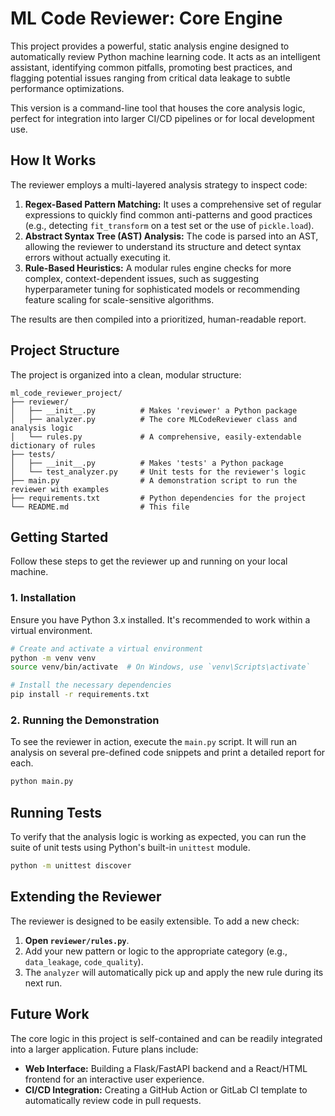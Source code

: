 # ML Code Reviewer: Core Engine

This project provides a powerful, static analysis engine designed to automatically review Python machine learning code. It acts as an intelligent assistant, identifying common pitfalls, promoting best practices, and flagging potential issues ranging from critical data leakage to subtle performance optimizations.

This version is a command-line tool that houses the core analysis logic, perfect for integration into larger CI/CD pipelines or for local development use.

## How It Works

The reviewer employs a multi-layered analysis strategy to inspect code:

1.  **Regex-Based Pattern Matching:** It uses a comprehensive set of regular expressions to quickly find common anti-patterns and good practices (e.g., detecting `fit_transform` on a test set or the use of `pickle.load`).
2.  **Abstract Syntax Tree (AST) Analysis:** The code is parsed into an AST, allowing the reviewer to understand its structure and detect syntax errors without actually executing it.
3.  **Rule-Based Heuristics:** A modular rules engine checks for more complex, context-dependent issues, such as suggesting hyperparameter tuning for sophisticated models or recommending feature scaling for scale-sensitive algorithms.

The results are then compiled into a prioritized, human-readable report.

## Project Structure

The project is organized into a clean, modular structure:

```text
ml_code_reviewer_project/
├── reviewer/
│   ├── __init__.py          # Makes 'reviewer' a Python package
│   ├── analyzer.py          # The core MLCodeReviewer class and analysis logic
│   └── rules.py             # A comprehensive, easily-extendable dictionary of rules
├── tests/
│   ├── __init__.py          # Makes 'tests' a Python package
│   └── test_analyzer.py     # Unit tests for the reviewer's logic
├── main.py                  # A demonstration script to run the reviewer with examples
├── requirements.txt         # Python dependencies for the project
└── README.md                # This file
```

## Getting Started

Follow these steps to get the reviewer up and running on your local machine.

### 1. Installation

Ensure you have Python 3.x installed. It's recommended to work within a virtual environment.

```bash
# Create and activate a virtual environment
python -m venv venv
source venv/bin/activate  # On Windows, use `venv\Scripts\activate`

# Install the necessary dependencies
pip install -r requirements.txt
```

### 2. Running the Demonstration

To see the reviewer in action, execute the `main.py` script. It will run an analysis on several pre-defined code snippets and print a detailed report for each.

```bash
python main.py
```

## Running Tests

To verify that the analysis logic is working as expected, you can run the suite of unit tests using Python's built-in `unittest` module.

```bash
python -m unittest discover
```

## Extending the Reviewer

The reviewer is designed to be easily extensible. To add a new check:

1.  **Open `reviewer/rules.py`**.
2.  Add your new pattern or logic to the appropriate category (e.g., `data_leakage`, `code_quality`).
3.  The `analyzer` will automatically pick up and apply the new rule during its next run.

## Future Work

The core logic in this project is self-contained and can be readily integrated into a larger application. Future plans include:

* **Web Interface:** Building a Flask/FastAPI backend and a React/HTML frontend for an interactive user experience.
* **CI/CD Integration:** Creating a GitHub Action or GitLab CI template to automatically review code in pull requests.
